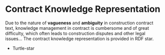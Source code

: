 # Contract Knowledge Representation
Due to the nature of **vagueness** and **ambiguity** in construction contract text, knowledge management in contract is cumbersome and of great difficulty, which often leads to construction disputes and other legal issues...
The contract knowledge representation is provided in RDF star.
* Turtle-star
